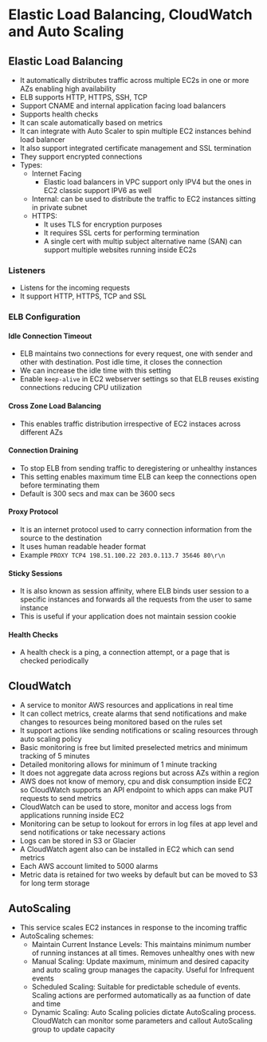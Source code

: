 # Elastic Load Balancing, CloudWatch and Auto Scaling

## Elastic Load Balancing

- It automatically distributes traffic across multiple EC2s in one or more AZs enabling high availability
- ELB supports HTTP, HTTPS, SSH, TCP
- Support CNAME and internal application facing load balancers
- Supports health checks
- It can scale automatically based on metrics
- It can integrate with Auto Scaler to spin multiple EC2 instances behind load balancer
- It also support integrated certificate management and SSL termination
- They support encrypted connections
- Types:
  - Internet Facing
    - Elastic load balancers in VPC support only IPV4 but the ones in EC2 classic support IPV6 as well
  - Internal: can be used to distribute the traffic to EC2 instances sitting in private subnet
  - HTTPS:
    - It uses TLS for encryption purposes
    - It requires SSL certs for performing termination
    - A single cert with multip subject alternative name (SAN) can support multiple websites running inside EC2s

### Listeners

- Listens for the incoming requests
- It support HTTP, HTTPS, TCP and SSL

### ELB Configuration

#### Idle Connection Timeout

- ELB maintains two connections for every request, one with sender and other with destination. Post idle time, it closes the connection
- We can increase the idle time with this setting
- Enable `keep-alive` in EC2 webserver settings so that ELB reuses existing connections reducing CPU utilization

#### Cross Zone Load Balancing

- This enables traffic distribution irrespective of EC2 instaces across different AZs

#### Connection Draining

- To stop ELB from sending traffic to deregistering or unhealthy instances
- This setting enables maximum time ELB can keep the connections open before terminating them
- Default is 300 secs and max can be 3600 secs

#### Proxy Protocol

- It is an internet protocol used to carry connection information from the source to the destination
- It uses human readable header format
- Example `PROXY TCP4 198.51.100.22 203.0.113.7 35646 80\r\n`

#### Sticky Sessions

- It is also known as session affinity, where ELB binds user session to a specific instances and forwards all the requests from the user to same instance
- This is useful if your application does not maintain session cookie

#### Health Checks

- A health check is a ping, a connection attempt, or a page that is checked periodically

## CloudWatch

- A service to monitor AWS resources and applications in real time
- It can collect metrics, create alarms that send notifications and make changes to resources being monitored based on the rules set
- It support actions like sending notifications or scaling resources through auto scaling policy
- Basic monitoring is free but limited preselected metrics and minimum tracking of 5 minutes
- Detailed monitoring allows for minimum of 1 minute tracking
- It does not aggregate data across regions but across AZs within a region
- AWS does not know of memory, cpu and disk consumption inside EC2 so CloudWatch supports an API endpoint to which apps can make PUT requests to send metrics
- CloudWatch can be used to store, monitor and access logs from applications running inside EC2
- Monitoring can be setup to lookout for errors in log files at app level and send notifications or take necessary actions
- Logs can be stored in S3 or Glacier
- A CloudWatch agent also can be installed in EC2 which can send metrics
- Each AWS account limited to 5000 alarms
- Metric data is retained for two weeks by default but can be moved to S3 for long term storage

## AutoScaling

- This service scales EC2 instances in response to the incoming traffic
- AutoScaling schemes:
  - Maintain Current Instance Levels: This maintains minimum number of running instances at all times. Removes unhealthy ones with new
  - Manual Scaling: Update maximum, minimum and desired capacity and auto scaling group manages the capacity. Useful for Infrequent events
  - Scheduled Scaling: Suitable for predictable schedule of events. Scaling actions are performed automatically as aa function of date and time
  - Dynamic Scaling: Auto Scaling policies dictate AutoScaling process. CloudWatch can monitor some parameters and callout AutoScaling group to update capacity